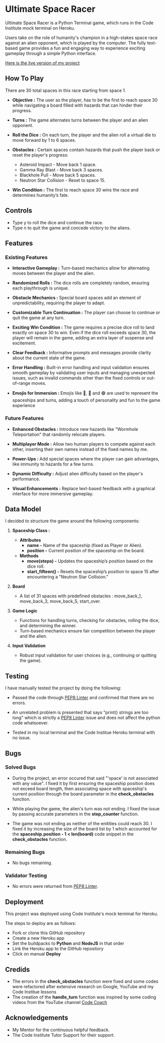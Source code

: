 # Ultimate Space Racer
Ultimate Space Racer is a Python Terminal game, which runs in the Code Institute mock terminal on Heroku.

Users take on the role of humanity's champion in a high-stakes space race against an alien opponent, which is played by the computer. The fully text-based game provides a fun and engaging way to experience exciting gameplay through a simple Python interface.

[Here is the live version of my project](https://ultimate-space-racer-9ee32e5b59c8.herokuapp.com/)

## How To Play
There are 30 total spaces in this race starting from space 1.
- __Objective :__
The user as the player, has to be the first to reach space 30 while navigating a board filled with hazards that can hinder their progress.

- __Turns :__
The game alternates turns between the player and an alien opponent.

- __Roll the Dice :__
On each turn, the player and the alien roll a virtual die to move forward by 1 to 6 spaces.

- __Obstacles :__
Certain spaces contain hazards that push the player back or reset the player's progress:
    - Asteroid Impact - Move back 1 space.
    - Gamma Ray Blast - Move back 3 spaces.
    - Blackhole Pull - Move back 5 spaces.
    - Neutron Star Collision - Reset to space 15.

- __Win Condition :__
 The first to reach space 30 wins the race and determines humanity’s fate.

## Controls
- Type y to roll the dice and continue the race.
- Type n to quit the game and concede victory to the aliens.

## Features
### Existing Features
- __Interactive Gameplay :__
Turn-based mechanics allow for alternating moves between the player and the alien.

- __Randomized Rolls :__
The dice rolls are completely random, ensuring each playthrough is unique.

- __Obstacle Mechanics :__
Special board spaces add an element of unpredictability, requiring the player to adapt.

- __Customizable Turn Continuation :__
The player can choose to continue or quit the game at any turn.

- __Exciting Win Condition :__
The game requires a precise dice roll to land exactly on space 30 to win. Even if the dice roll exceeds space 30, the player will remain in the game, adding an extra layer of suspense and excitement.

- __Clear Feedback :__
Informative prompts and messages provide clarity about the current state of the game.

- __Error Handling :__
Built-in error handling and input validation ensures smooth gameplay by validating user inputs and managing unexpected issues, such as invalid commands other than the fixed controls or out-of-range moves.

- __Emojis for Immersion :__
Emojis like 🚀, 👾 and 🟢 are used to represent the spaceships and turns, adding a touch of personality and fun to the game experience

### Future Features

- __Enhanced Obstacles :__
Introduce new hazards like "Wormhole Teleportation" that randomly relocate players.

- __Multiplayer Mode :__
Allow two human players to compete against each other, inserting their own names instead of the fixed names by me.

- __Power-Ups :__
Add special spaces where the player can gain advantages, like immunity to hazards for a few turns.

- __Dynamic Difficulty :__
Adjust alien difficulty based on the player's performance.

- __Visual Enhancements :__
Replace text-based feedback with a graphical interface for more immersive gameplay.

## Data Model
I decided to structure the game around the following components:
1. __Spaceship Class :__
    - __Attributes__ 
        - __name -__ Name of the spaceship (fixed as Player or Alien).
        - __position -__ Current position of the spaceship on the board.
    - __Methods__
        - __move(steps) -__ Updates the spaceship’s position based on the dice roll.
        - __start_fifteen() -__ Resets the spaceship’s position to space 15 after encountering a "Neutron Star Collision."

2. __Board__
    - A list of 31 spaces with predefined obstacles :
    move_back_1, move_back_3, move_back_5, start_over.

3. __Game Logic__
    - Functions for handling turns, checking for obstacles, rolling the dice, and determining the winner.
    - Turn-based mechanics ensure fair competition between the player and the alien.

4. __Input Validation__
    - Robust input validation for user choices (e.g., continuing or quitting the game).

## Testing
I have manually tested the project by doing the following:
 - Passed the code through [PEP8 Linter](https://pep8ci.herokuapp.com/) and confirmed that there are no errors.
 
 - An unrelated problem is presented that says "print() strings are too long" which is strictly a [PEP8 Linter](https://pep8ci.herokuapp.com/) issue and does not affect the python code whatsoever.
 
 - Tested in my local terminal and the Code Institue Heroku terminal with no issue.

## Bugs
### Solved Bugs
- During the project, an error occured that said "'space' is not associated with any value". I fixed it by first ensuring the spaceship position does not exceed board length, then associating space with spaceship's current position through the board parameter in the __check_obstacles__ function.

- While playing the game, the alien's turn was not ending. I fixed the issue by passing accurate parameters in the __step_counter__ function.

- The game was not ending as neither of the enitities could reach 30. I fixed it by increasing the size of the board list by 1 which accounted for the __spaceship.position - 1 < len(board)__ code snippet in the __check_obstacles__ function.

### Remaining Bugs
- No bugs remaining.

### Validator Testing
- No errors were returned from [PEP8 Linter](https://pep8ci.herokuapp.com/).

## Deployment
This project was deployed using Code Institute's mock terminal for Heroku.

The steps to deploy are as follows:
- Fork or clone this GitHub repository
- Create a new Heroku app
- Set the buildpacks to __Python__ and __NodeJS__ in that order
- Link the Heroku app to the GitHub repository
- Click on manual __Deploy__

## Credids
- The errors in the __check_obstacles__ function were fixed and some codes were refactored after extensive research on Google, YouTube and my Code Institue lessons
- The creation of the __handle_turn__ function was inspired by some coding videos from the YouTube channel [Code Coach](https://www.youtube.com/@CodeCoachh/videos)

## Acknowledgements
- My Mentor for the continuous helpful feedback.
- The Code Institute Tutor Support for their support.